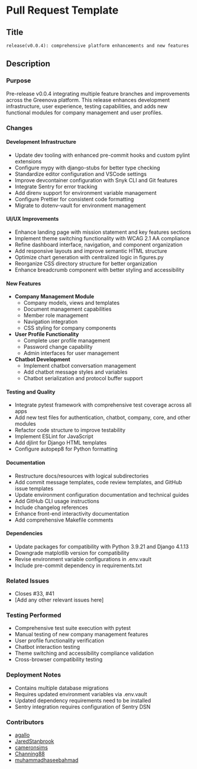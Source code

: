 # Pull Request Template

## Title

`release(v0.0.4): comprehensive platform enhancements and new features`

## Description

### Purpose

Pre-release v0.0.4 integrating multiple feature branches and improvements across the Greenova platform. This release enhances development infrastructure, user experience, testing capabilities, and adds new functional modules for company management and user profiles.

### Changes

#### Development Infrastructure

- Update dev tooling with enhanced pre-commit hooks and custom pylint extensions
- Configure mypy with django-stubs for better type checking
- Standardize editor configuration and VSCode settings
- Improve devcontainer configuration with Snyk CLI and Git features
- Integrate Sentry for error tracking
- Add direnv support for environment variable management
- Configure Prettier for consistent code formatting
- Migrate to dotenv-vault for environment management

#### UI/UX Improvements

- Enhance landing page with mission statement and key features sections
- Implement theme switching functionality with WCAG 2.1 AA compliance
- Refine dashboard interface, navigation, and component organization
- Add responsive layouts and improve semantic HTML structure
- Optimize chart generation with centralized logic in figures.py
- Reorganize CSS directory structure for better organization
- Enhance breadcrumb component with better styling and accessibility

#### New Features

- **Company Management Module**
  - Company models, views and templates
  - Document management capabilities
  - Member role management
  - Navigation integration
  - CSS styling for company components
- **User Profile Functionality**
  - Complete user profile management
  - Password change capability
  - Admin interfaces for user management
- **Chatbot Development**
  - Implement chatbot conversation management
  - Add chatbot message styles and variables
  - Chatbot serialization and protocol buffer support

#### Testing and Quality

- Integrate pytest framework with comprehensive test coverage across all apps
- Add new test files for authentication, chatbot, company, core, and other modules
- Refactor code structure to improve testability
- Implement ESLint for JavaScript
- Add djlint for Django HTML templates
- Configure autopep8 for Python formatting

#### Documentation

- Restructure docs/resources with logical subdirectories
- Add commit message templates, code review templates, and GitHub issue templates
- Update environment configuration documentation and technical guides
- Add GitHub CLI usage instructions
- Include changelog references
- Enhance front-end interactivity documentation
- Add comprehensive Makefile comments

#### Dependencies

- Update packages for compatibility with Python 3.9.21 and Django 4.1.13
- Downgrade matplotlib version for compatibility
- Revise environment variable configurations in .env.vault
- Include pre-commit dependency in requirements.txt

### Related Issues

- Closes #33, #41
- [Add any other relevant issues here]

### Testing Performed

- Comprehensive test suite execution with pytest
- Manual testing of new company management features
- User profile functionality verification
- Chatbot interaction testing
- Theme switching and accessibility compliance validation
- Cross-browser compatibility testing

### Deployment Notes

- Contains multiple database migrations
- Requires updated environment variables via .env.vault
- Updated dependency requirements need to be installed
- Sentry integration requires configuration of Sentry DSN

### Contributors

- [agallo](https://github.com/enveng-group)
- [JaredStanbrook](https://github.com/JaredStanbrook)
- [cameronsims](https://github.com/cameronsims)
- [Channing88](https://github.com/Channing88)
- [muhammadhaseebahmad](https://github.com/mhahmad0)
